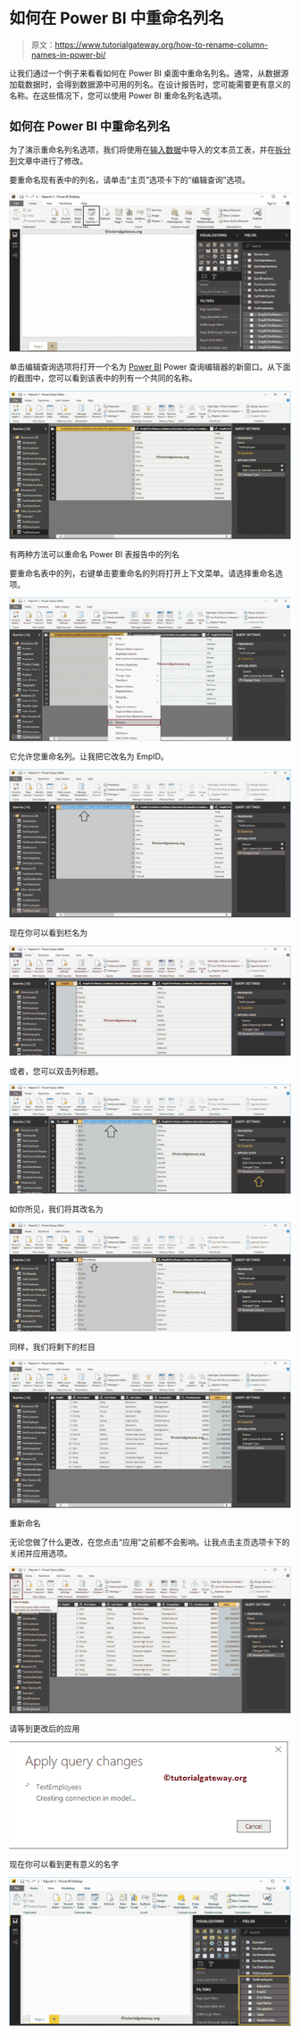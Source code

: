# 如何在 Power BI 中重命名列名

> 原文：<https://www.tutorialgateway.org/how-to-rename-column-names-in-power-bi/>

让我们通过一个例子来看看如何在 Power BI 桌面中重命名列名。通常，从数据源加载数据时，会得到数据源中可用的列名。在设计报告时，您可能需要更有意义的名称。在这些情况下，您可以使用 Power BI 重命名列名选项。

## 如何在 Power BI 中重命名列名

为了演示重命名列名选项，我们将使用在[输入数据](https://www.tutorialgateway.org/how-to-enter-data-into-power-bi/)中导入的文本员工表，并在[拆分列](https://www.tutorialgateway.org/how-to-split-columns-in-power-bi/)文章中进行了修改。

要重命名现有表中的列名，请单击“主页”选项卡下的“编辑查询”选项。

![How to Rename Column Names in Power BI 1](img/bca6d441c6ad54fee73f8e6992232ee4.png)

单击编辑查询选项将打开一个名为 [Power BI](https://www.tutorialgateway.org/power-bi-tutorial/) Power 查询编辑器的新窗口。从下面的截图中，您可以看到该表中的列有一个共同的名称。

![How to Rename Column Names in Power BI 2](img/db3d07deee96b3085468815bc98b1a84.png)

有两种方法可以重命名 Power BI 表报告中的列名

要重命名表中的列，右键单击要重命名的列将打开上下文菜单。请选择重命名选项。

![How to Rename Column Names in Power BI 15](img/fb84b305bfbcafe3eba64e7a5fb76bd7.png)

它允许您重命名列。让我把它改名为 EmpID。

![How to Rename Column Names in Power BI 4](img/adb60787b8d592a7e111e46a92dc1e32.png)

现在你可以看到栏名为

![How to Rename Column Names in Power BI 5](img/f9c51c66d89d096bd0c8815639efcbbe.png)

或者，您可以双击列标题。

![How to Rename Column Names in Power BI 6](img/605569861cdd45754c088686154d2faa.png)

如你所见，我们将其改名为

![How to Rename Column Names in Power BI 7](img/240bed707a375f4c1a60fbf09a701ded.png)

同样，我们将剩下的栏目

![How to Rename Column Names in Power BI 8](img/7be13f1228b4c40d99400bb626dc44be.png)

重新命名

无论您做了什么更改，在您点击“应用”之前都不会影响。让我点击主页选项卡下的关闭并应用选项。

![How to Rename Column Names in Power BI 9](img/4bb6f972ebd71774c0f8f856ceaf5ee2.png)

请等到更改后的应用

![How to Rename Column Names in Power BI 10](img/0c4bb7e880bbd0b99d22ec36482ebf5d.png)

现在你可以看到更有意义的名字

![How to Rename Column Names in Power BI 11](img/4cc4eda835fe2eb3c1eb08afe59296ce.png)